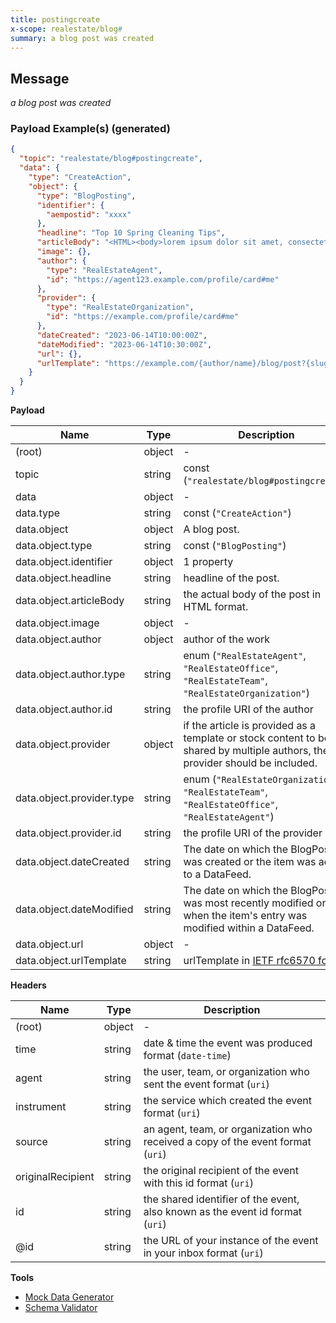 ```yaml
---
title: postingcreate
x-scope: realestate/blog#
summary: a blog post was created
---
```


## Message

_a blog post was created_

### Payload Example(s) (generated)

```json
{
  "topic": "realestate/blog#postingcreate",
  "data": {
    "type": "CreateAction",
    "object": {
      "type": "BlogPosting",
      "identifier": {
        "aempostid": "xxxx"
      },
      "headline": "Top 10 Spring Cleaning Tips",
      "articleBody": "<HTML><body>lorem ipsum dolor sit amet, consectetur adipiscing</body></HTML>",
      "image": {},
      "author": {
        "type": "RealEstateAgent",
        "id": "https://agent123.example.com/profile/card#me"
      },
      "provider": {
        "type": "RealEstateOrganization",
        "id": "https://example.com/profile/card#me"
      },
      "dateCreated": "2023-06-14T10:00:00Z",
      "dateModified": "2023-06-14T10:30:00Z",
      "url": {},
      "urlTemplate": "https://example.com/{author/name}/blog/post?{slug}"
    }
  }
}
```

**Payload**

| Name                      | Type   | Description                                                                                                                  |
| ------------------------- | ------ | ---------------------------------------------------------------------------------------------------------------------------- |
| (root)                    | object | -                                                                                                                            |
| topic                     | string | const (`"realestate/blog#postingcreate"`)                                                                                    |
| data                      | object | -                                                                                                                            |
| data.type                 | string | const (`"CreateAction"`)                                                                                                     |
| data.object               | object | A blog post.                                                                                                                 |
| data.object.type          | string | const (`"BlogPosting"`)                                                                                                      |
| data.object.identifier    | object | 1 property                                                                                                                   |
| data.object.headline      | string | headline of the post.                                                                                                        |
| data.object.articleBody   | string | the actual body of the post in HTML format.                                                                                  |
| data.object.image         | object | -                                                                                                                            |
| data.object.author        | object | author of the work                                                                                                           |
| data.object.author.type   | string | enum (`"RealEstateAgent"`, `"RealEstateOffice"`, `"RealEstateTeam"`, `"RealEstateOrganization"`)                             |
| data.object.author.id     | string | the profile URI of the author                                                                                                |
| data.object.provider      | object | if the article is provided as a template or stock content to be shared by multiple authors, the provider should be included. |
| data.object.provider.type | string | enum (`"RealEstateOrganization"`, `"RealEstateTeam"`, `"RealEstateOffice"`, `"RealEstateAgent"`)                             |
| data.object.provider.id   | string | the profile URI of the provider                                                                                              |
| data.object.dateCreated   | string | The date on which the BlogPosting was created or the item was added to a DataFeed.                                           |
| data.object.dateModified  | string | The date on which the BlogPosting was most recently modified or when the item's entry was modified within a DataFeed.        |
| data.object.url           | object | -                                                                                                                            |
| data.object.urlTemplate   | string | urlTemplate in [IETF rfc6570 format](https://datatracker.ietf.org/doc/html/rfc6570)                                          |

**Headers**

| Name              | Type   | Description                                                                     |
| ----------------- | ------ | ------------------------------------------------------------------------------- |
| (root)            | object | -                                                                               |
| time              | string | date & time the event was produced format (`date-time`)                         |
| agent             | string | the user, team, or organization who sent the event format (`uri`)               |
| instrument        | string | the service which created the event format (`uri`)                              |
| source            | string | an agent, team, or organization who received a copy of the event format (`uri`) |
| originalRecipient | string | the original recipient of the event with this id format (`uri`)                 |
| id                | string | the shared identifier of the event, also known as the event id format (`uri`)   |
| @id               | string | the URL of your instance of the event in your inbox format (`uri`)              |

**Tools**

- [Mock Data Generator](/tools/mock-data-generator)
- [Schema Validator](/tools/validate)

```

```
